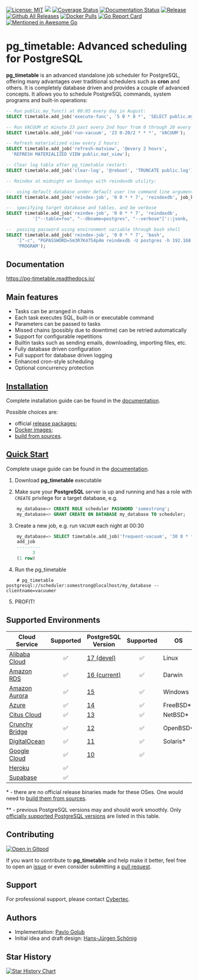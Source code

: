 [![License: MIT](https://img.shields.io/badge/License-MIT-green.svg)](https://opensource.org/licenses/MIT)
![](https://github.com/cybertec-postgresql/pg_timetable/workflows/Go%20Build%20&%20Test/badge.svg)
[![Coverage Status](https://coveralls.io/repos/github/cybertec-postgresql/pg_timetable/badge.svg?branch=master&service=github)](https://coveralls.io/github/cybertec-postgresql/pg_timetable?branch=master)
[![Documentation Status](https://readthedocs.org/projects/pg-timetable/badge/?version=master)](https://pg-timetable.readthedocs.io/en/master/?badge=master)
[![Release](https://img.shields.io/github/v/release/cybertec-postgresql/pg_timetable?include_prereleases)](https://github.com/cybertec-postgresql/pg_timetable/releases)
[![Github All Releases](https://img.shields.io/github/downloads/cybertec-postgresql/pg_timetable/total?style=flat-square)](https://github.com/cybertec-postgresql/pg_timetable/releases)
[![Docker Pulls](https://img.shields.io/docker/pulls/cybertecpostgresql/pg_timetable)](https://hub.docker.com/r/cybertecpostgresql/pg_timetable)
[![Go Report Card](https://goreportcard.com/badge/github.com/cybertec-postgresql/pg_timetable)](https://goreportcard.com/report/github.com/cybertec-postgresql/pg_timetable)
[![Mentioned in Awesome Go](https://awesome.re/mentioned-badge.svg)](https://github.com/avelino/awesome-go)



pg_timetable: Advanced scheduling for PostgreSQL
================================================

**pg_timetable** is an advanced standalone job scheduler for PostgreSQL, offering many advantages over traditional schedulers such as **cron** and others.
It is completely database driven and provides a couple of advanced concepts. It allows you to schedule PostgreSQL commands, system programs and built-in operations:

```sql
-- Run public.my_func() at 00:05 every day in August:
SELECT timetable.add_job('execute-func', '5 0 * 8 *', 'SELECT public.my_func()');

-- Run VACUUM at minute 23 past every 2nd hour from 0 through 20 every day:
SELECT timetable.add_job('run-vacuum', '23 0-20/2 * * *', 'VACUUM');

-- Refresh materialized view every 2 hours:
SELECT timetable.add_job('refresh-matview', '@every 2 hours', 
  'REFRESH MATERIALIZED VIEW public.mat_view');

-- Clear log table after pg_timetable restart:
SELECT timetable.add_job('clear-log', '@reboot', 'TRUNCATE public.log');

-- Reindex at midnight on Sundays with reindexdb utility:

--  using default database under default user (no command line arguments)
SELECT timetable.add_job('reindex-job', '0 0 * * 7', 'reindexdb', job_kind := 'PROGRAM');

--  specifying target database and tables, and be verbose
SELECT timetable.add_job('reindex-job', '0 0 * * 7', 'reindexdb',
          '["--table=foo", "--dbname=postgres", "--verbose"]'::jsonb, 'PROGRAM');

--  passing password using environment variable through bash shell
SELECT timetable.add_job('reindex-job', '0 0 * * 7', 'bash',
    '["-c", "PGPASSWORD=5m3R7K4754p4m reindexdb -U postgres -h 192.168.0.221 -v'::jsonb,
    'PROGRAM');    
```      
## Documentation

https://pg-timetable.readthedocs.io/

## Main features
- Tasks can be arranged in chains
- Each task executes SQL, built-in or executable command
- Parameters can be passed to tasks
- Missed chains (possibly due to downtime) can be retried automatically
- Support for configurable repetitions
- Builtin tasks such as sending emails, downloading, importing files, etc.
- Fully database driven configuration
- Full support for database driven logging
- Enhanced cron-style scheduling
- Optional concurrency protection

## [Installation](https://pg-timetable.readthedocs.io/en/master/installation.html)

Complete installation guide can be found in the [documentation](https://pg-timetable.readthedocs.io/en/master/installation.html).

Possible choices are:
- official [release packages](https://github.com/cybertec-postgresql/pg_timetable/releases);
- [Docker images](https://hub.docker.com/r/cybertecpostgresql/pg_timetable);
- [build from sources](https://pg-timetable.readthedocs.io/en/master/installation.html#build-from-sources).

## [Quick Start](https://pg-timetable.readthedocs.io/en/master/README.html#quick-start)
Complete usage guide can be found in the [documentation](https://pg-timetable.readthedocs.io/en/master/basic_jobs.html).

1. Download **pg_timetable** executable

2. Make sure your **PostgreSQL** server is up and running and has a role with `CREATE` privilege for a target database, e.g.
```sql
    my_database=> CREATE ROLE scheduler PASSWORD 'somestrong';
    my_database=> GRANT CREATE ON DATABASE my_database TO scheduler;
```
3. Create a new job, e.g. run `VACUUM` each night at 00:30
```sql
    my_database=> SELECT timetable.add_job('frequent-vacuum', '30 0 * * *', 'VACUUM');
    add_job
    ---------
          3
    (1 row)
```
4. Run the pg_timetable
```terminal
    # pg_timetable postgresql://scheduler:somestrong@localhost/my_database --clientname=vacuumer
```
5. PROFIT!

## Supported Environments
| Cloud Service    | Supported | PostgreSQL Version  | Supported | OS | Supported |
| ---------------- |:---------:| ------------------- |:---------:| -- |:---------:|
| [Alibaba Cloud]  | ✅       | [17 (devel)]         | ✅       | Linux     | ✅ |
| [Amazon RDS]     | ✅       | [16 (current)]          | ✅       | Darwin    | ✅ |
| [Amazon Aurora]  | ✅       | [15]       | ✅       | Windows   | ✅ |
| [Azure]          | ✅       | [14]                 | ✅       | FreeBSD\* | ✅ |
| [Citus Cloud]    | ✅       | [13]                 | ✅       | NetBSD\*  | ✅ |
| [Crunchy Bridge] | ✅       | [12]                 | ✅       | OpenBSD\* | ✅ | 
| [DigitalOcean]   | ✅       | [11]                 | ✅       | Solaris\* | ✅ |
| [Google Cloud]   | ✅       | [10]                 | ✅ 
| [Heroku]         | ✅       |
| [Supabase]       | ✅       |

\* - there are no official release binaries made for these OSes. One would need to [build them from sources](https://pg-timetable.readthedocs.io/en/master/installation.html#build-from-sources).

\** - previous PostgreSQL versions may and should work smoothly. Only [officially supported PostgreSQL versions](https://www.postgresql.org/support/versioning/) are listed in this table.
      
[Alibaba Cloud]: https://www.alibabacloud.com/help/doc-detail/96715.htm
[Amazon RDS]: https://aws.amazon.com/rds/postgresql/
[Amazon Aurora]: https://aws.amazon.com/rds/aurora/
[Azure]: https://azure.microsoft.com/en-us/services/postgresql/
[Citus Cloud]: https://www.citusdata.com/product/cloud
[Crunchy Bridge]: https://www.crunchydata.com/products/crunchy-bridge/
[DigitalOcean]: https://www.digitalocean.com/products/managed-databases/
[Google Cloud]: https://cloud.google.com/sql/docs/postgres/
[Heroku]: https://elements.heroku.com/addons/heroku-postgresql
[Supabase]: https://supabase.io/docs/guides/database
[17 (devel)]: https://www.postgresql.org/docs/devel/index.html
[16 (current)]: https://www.postgresql.org/docs/16/index.html
[15]: https://www.postgresql.org/docs/15/index.html
[14]: https://www.postgresql.org/docs/14/index.html
[13]: https://www.postgresql.org/docs/13/index.html
[12]: https://www.postgresql.org/docs/12/index.html
[11]: https://www.postgresql.org/docs/11/index.html
[10]: https://www.postgresql.org/docs/10/index.html
      
[Alibaba Cloud]: https://www.alibabacloud.com/help/doc-detail/96715.htm
[Amazon RDS]: https://aws.amazon.com/rds/postgresql/
[Amazon Aurora]: https://aws.amazon.com/rds/aurora/
[Azure]: https://azure.microsoft.com/en-us/services/postgresql/
[Citus Cloud]: https://www.citusdata.com/product/cloud
[Crunchy Bridge]: https://www.crunchydata.com/products/crunchy-bridge/
[DigitalOcean]: https://www.digitalocean.com/products/managed-databases/
[Google Cloud]: https://cloud.google.com/sql/docs/postgres/
[Heroku]: https://elements.heroku.com/addons/heroku-postgresql
[Supabase]: https://supabase.io/docs/guides/database
[14 (devel)]: https://www.postgresql.org/docs/devel/index.html
[13 (current)]: https://www.postgresql.org/docs/13/index.html
[12]: https://www.postgresql.org/docs/12/index.html
[11]: https://www.postgresql.org/docs/11/index.html
[10]: https://www.postgresql.org/docs/10/index.html
[9.6]: https://www.postgresql.org/docs/9.6/index.html

## Contributing

[![Open in Gitpod](https://gitpod.io/button/open-in-gitpod.svg)](https://gitpod.io/#https://github.com/cybertec-postgresql/pg_timetable)

If you want to contribute to **pg_timetable** and help make it better, feel free to open an [issue][issue] or even consider submitting a [pull request][PR].

[issue]: https://github.com/cybertec-postgresql/pg_timetable/issues
[PR]: https://github.com/cybertec-postgresql/pg_timetable/pulls

## Support

For professional support, please contact [Cybertec](https://www.cybertec-postgresql.com/).

## Authors

- Implementation: [Pavlo Golub](https://github.com/pashagolub)
- Initial idea and draft design: [Hans-Jürgen Schönig](https://github.com/postgresql007)

## Star History

[![Star History Chart](https://api.star-history.com/svg?repos=cybertec-postgresql/pg_timetable&type=Date)](https://star-history.com/#cybertec-postgresql/pg_timetable&Date)

